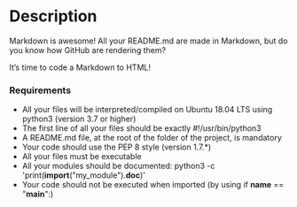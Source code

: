# Description
Markdown is awesome! All your README.md are made in Markdown, but do you know how GitHub are rendering them?

It’s time to code a Markdown to HTML!

### Requirements
- All your files will be interpreted/compiled on Ubuntu 18.04 LTS using python3 (version 3.7 or higher)
- The first line of all your files should be exactly #!/usr/bin/python3
- A README.md file, at the root of the folder of the project, is mandatory
- Your code should use the PEP 8 style (version 1.7.*)
- All your files must be executable
- All your modules should be documented: python3 -c 'print(__import__("my_module").__doc__)'
- Your code should not be executed when imported (by using if __name__ == "__main__":)